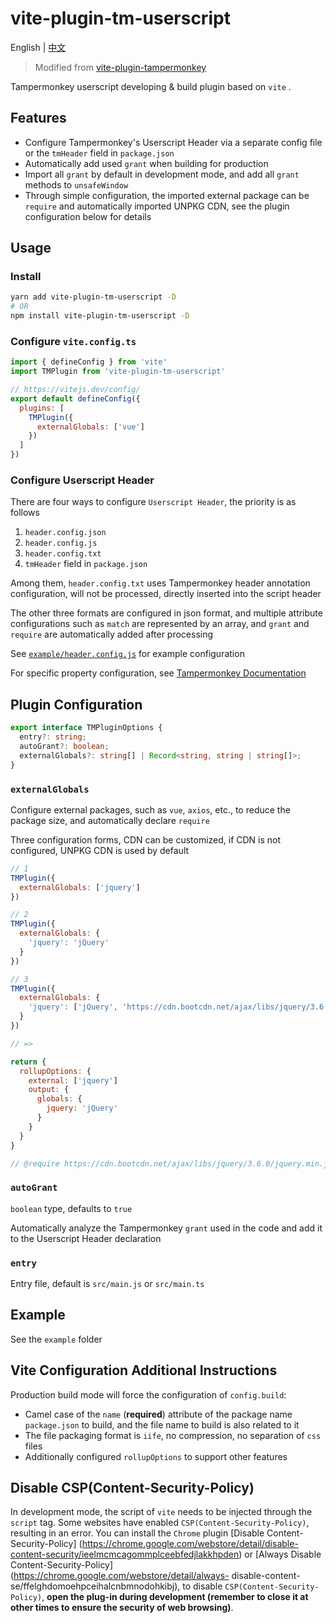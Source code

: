 # vite-plugin-tm-userscript

English | [中文](https://github.com/asadahimeka/vite-plugin-tm-userscript/blob/master/README-ZH.md)

> Modified from [vite-plugin-tampermonkey](https://www.npmjs.com/package/vite-plugin-tampermonkey)

Tampermonkey userscript developing & build plugin based on `vite` .

## Features

- Configure Tampermonkey's Userscript Header via a separate config file or the `tmHeader` field in `package.json`
- Automatically add used `grant` when building for production
- Import all `grant` by default in development mode, and add all `grant` methods to `unsafeWindow`
- Through simple configuration, the imported external package can be `require` and automatically imported UNPKG CDN, see the plugin configuration below for details

## Usage

### Install

```bash
yarn add vite-plugin-tm-userscript -D
# OR
npm install vite-plugin-tm-userscript -D
```

### Configure `vite.config.ts`

```js
import { defineConfig } from 'vite'
import TMPlugin from 'vite-plugin-tm-userscript'

// https://vitejs.dev/config/
export default defineConfig({
  plugins: [
    TMPlugin({
      externalGlobals: ['vue']
    })
  ]
})
```

### Configure Userscript Header

There are four ways to configure `Userscript Header`, the priority is as follows

1. `header.config.json`
2. `header.config.js`
3. `header.config.txt`
4. `tmHeader` field in `package.json`

Among them, `header.config.txt` uses Tampermonkey header annotation configuration, will not be processed, directly inserted into the script header

The other three formats are configured in json format, and multiple attribute configurations such as `match` are represented by an array, and `grant` and `require` are automatically added after processing

See [`example/header.config.js`](https://github.com/asadahimeka/vite-plugin-tm-userscript/blob/master/example/header.config.js) for example configuration

For specific property configuration, see [Tampermonkey Documentation](https://www.tampermonkey.net/documentation.php)

## Plugin Configuration

```ts
export interface TMPluginOptions {
  entry?: string;
  autoGrant?: boolean;
  externalGlobals?: string[] | Record<string, string | string[]>;
}
```

### `externalGlobals`

Configure external packages, such as `vue`, `axios`, etc., to reduce the package size, and automatically declare `require`

Three configuration forms, CDN can be customized, if CDN is not configured, UNPKG CDN is used by default

```js
// 1
TMPlugin({
  externalGlobals: ['jquery']
})

// 2
TMPlugin({
  externalGlobals: {
    'jquery': 'jQuery'
  }
})

// 3
TMPlugin({
  externalGlobals: {
    'jquery': ['jQuery', 'https://cdn.bootcdn.net/ajax/libs/jquery/3.6.0/jquery.min.js']
  }
})

// =>

return {
  rollupOptions: {
    external: ['jquery']
    output: {
      globals: {
        jquery: 'jQuery'
      }
    }
  }
}

// @require https://cdn.bootcdn.net/ajax/libs/jquery/3.6.0/jquery.min.js
```

### `autoGrant`

`boolean` type, defaults to `true`

Automatically analyze the Tampermonkey `grant` used in the code and add it to the Userscript Header declaration

### `entry`

Entry file, default is `src/main.js` or `src/main.ts`

## Example

See the `example` folder

## Vite Configuration Additional Instructions

Production build mode will force the configuration of `config.build`:

- Camel case of the `name` (**required**) attribute of the package name `package.json` to build, and the file name to build is also related to it
- The file packaging format is `iife`, no compression, no separation of `css` files
- Additionally configured `rollupOptions` to support other features

## Disable CSP(Content-Security-Policy)

In development mode, the script of `vite` needs to be injected through the `script` tag. Some websites have enabled `CSP(Content-Security-Policy)`, resulting in an error. You can install the `Chrome` plugin [Disable Content-Security-Policy] (https://chrome.google.com/webstore/detail/disable-content-security/ieelmcmcagommplceebfedjlakkhpden) or [Always Disable Content-Security-Policy](https://chrome.google.com/webstore/detail/always- disable-content-se/ffelghdomoehpceihalcnbmnodohkibj), to disable `CSP(Content-Security-Policy)`, **open the plug-in during development (remember to close it at other times to ensure the security of web browsing)**.
